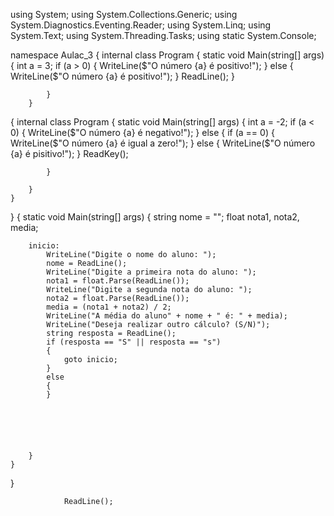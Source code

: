 using System;
using System.Collections.Generic;
using System.Diagnostics.Eventing.Reader;
using System.Linq;
using System.Text;
using System.Threading.Tasks;
using static System.Console;

namespace Aulac_3
{
    internal class Program
    {
        static void Main(string[] args)
        {
            int a = 3;
            if (a > 0)
            {
                WriteLine($"O número {a} é positivo!");
            }
            else
            {
                WriteLine($"O número {a} é positivo!");
            }
            ReadLine();
        }

            }
        }

{
    internal class Program
    {
        static void Main(string[] args)
        {
            int a = -2;
            if (a < 0)
            {
                WriteLine($"O número {a} é negativo!");
            }
            else
            {
                if (a == 0)
                {
                    WriteLine($"O número {a} é igual a zero!");
                }
                else
                {
                    WriteLine($"O número {a} é pisitivo!");
                }
                ReadKey();

            }

        }
    }
}
{
        static void Main(string[] args)
        {
            string nome = "";
            float nota1, nota2, media;

        inicio:
            WriteLine("Digite o nome do aluno: ");
            nome = ReadLine();
            WriteLine("Digite a primeira nota do aluno: ");
            nota1 = float.Parse(ReadLine());
            WriteLine("Digite a segunda nota do aluno: ");
            nota2 = float.Parse(ReadLine());
            media = (nota1 + nota2) / 2;
            WriteLine("A média do aluno" + nome + " é: " + media);
            WriteLine("Deseja realizar outro cálculo? (S/N)");
            string resposta = ReadLine();
            if (resposta == "S" || resposta == "s")
            {
                goto inicio;
            }
            else
            {
            }

               




        }
    }
}

                ReadLine();
